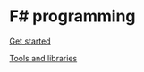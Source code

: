 # F# programming

[Get started](fsharp_get_started.md)

[Tools and libraries](fsharp_tools_and_libraries.md)
